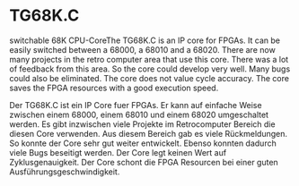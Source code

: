 # TG68K.C

switchable 68K CPU-CoreThe TG68K.C is an IP core for FPGAs. It can be easily switched between a 68000, a 68010 and a 68020.
There are now many projects in the retro computer area that use this core. There was a lot of feedback from this area. So the core could develop very well. Many bugs could also be eliminated.
The core does not value cycle accuracy. The core saves the FPGA resources with a good execution speed. 



Der TG68K.C ist ein IP Core fuer FPGAs. Er kann auf einfache Weise zwischen einem 68000, einem 68010 und einem 68020 umgeschaltet werden. 
Es gibt inzwischen viele Projekte im Retrocomputer Bereich die diesen Core verwenden. Aus diesem Bereich gab es viele Rückmeldungen. So konnte der Core sehr gut weiter entwickelt. Ebenso konnten dadurch viele Bugs beseitigt werden. 
Der Core legt keinen Wert auf Zyklusgenauigkeit. Der Core schont die FPGA Resourcen bei einer guten Ausführungsgeschwindigkeit.
